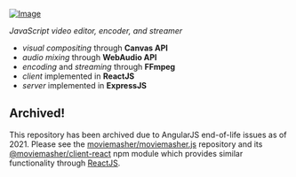 [![Image](https://moviemasher.com/media/img/moviemasher.svg "Movie Masher")](https://moviemasher.com)

_JavaScript video editor, encoder, and streamer_

- _visual compositing_ through **Canvas API**
- _audio mixing_ through **WebAudio API**
- _encoding_ and _streaming_ through **FFmpeg**
- _client_ implemented in **ReactJS**
- _server_ implemented in **ExpressJS**

## Archived!
This repository has been archived due to AngularJS end-of-life issues as of 2021. Please see the [moviemasher/moviemasher.js](https://github.com/moviemasher/moviemasher.js) repository and its [@moviemasher/client-react](https://www.npmjs.com/package/@moviemasher/client-react) npm module which provides similar functionality through [ReactJS](https://reactjs.org). 
